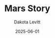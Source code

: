---
title: Mars Story
author: Dakota Levitt
date: 2025-06-01
tags: essays
category: signs
order: 5
layout: essay.njk
---